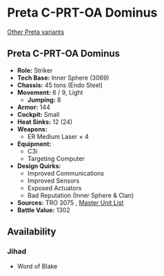 # Preta C-PRT-OA Dominus 

[Other Preta variants](../preta.md) 

## Preta C-PRT-OA Dominus 

- **Role:** Striker 
- **Tech Base:** Inner Sphere (3069) 
- **Chassis:** 45 tons (Endo Steel) 
- **Movement:** 6 / 9, Light 
  - **Jumping:** 8 
- **Armor:** 144 
- **Cockpit:** Small 
- **Heat Sinks:** 12 (24) 
- **Weapons:** 
  - ER Medium Laser × 4 
- **Equipment:** 
  - C3i 
  - Targeting Computer 
- **Design Quirks:** 
  - Improved Communications 
  - Improved Sensors 
  - Exposed Actuators 
  - Bad Reputation (Inner Sphere & Clan) 
- **Sources:** TRO 3075 , [Master Unit List](http://masterunitlist.info/Unit/Details/2574/preta-c-prt-oa-dominus) 
- **Battle Value:** 1302 

## Availability 

### Jihad 

- Word of Blake 

